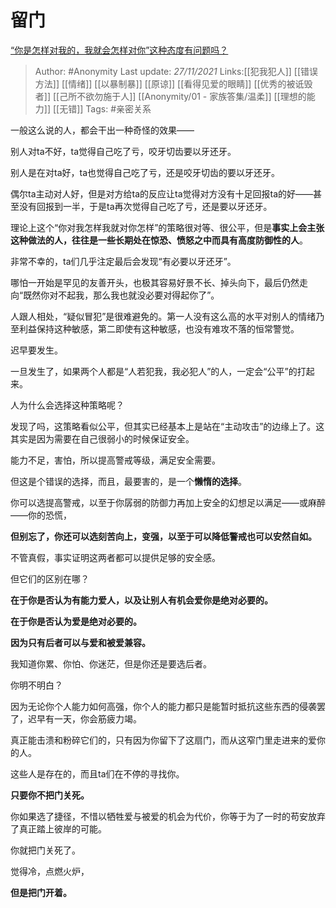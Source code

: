 # 留门
[“你是怎样对我的，我就会怎样对你”这种态度有问题吗？](https://www.zhihu.com/question/39975743/answer/2243008676)

> Author: #Anonymity 
> Last update: *27/11/2021* 
> Links:[[犯我犯人]] [[错误方法]] [[情绪]] [[以暴制暴]] [[原谅]] [[看得见爱的眼睛]] [[优秀的被诋毁者]] [[己所不欲勿施于人]] [[Anonymity/01 - 家族答集/温柔]] [[理想的能力]] [[无错]]
> Tags:   #亲密关系
  

一般这么说的人，都会干出一种奇怪的效果——

别人对ta不好，ta觉得自己吃了亏，咬牙切齿要以牙还牙。

别人是在对ta好，ta也觉得自己吃了亏，还是咬牙切齿的要以牙还牙。

偶尔ta主动对人好，但是对方给ta的反应让ta觉得对方没有十足回报ta的好——甚至没有回报到一半，于是ta再次觉得自己吃了亏，还是要以牙还牙。

理论上这个“你对我怎样我就对你怎样”的策略很对等、很公平，但是**事实上会主张这种做法的人，往往是一些长期处在惊恐、愤怒之中而具有高度防御性的人**。

非常不幸的，ta们几乎注定最后会发现“有必要以牙还牙”。

哪怕一开始是罕见的友善开头，也极其容易好景不长、掉头向下，最后仍然走向“既然你对不起我，那么我也就没必要对得起你了”。

人跟人相处，“疑似冒犯”是很难避免的。第一人没有这么高的水平对别人的情绪乃至利益保持这种敏感，第二即使有这种敏感，也没有难攻不落的恒常警觉。

迟早要发生。

一旦发生了，如果两个人都是“人若犯我，我必犯人”的人，一定会“公平”的打起来。

人为什么会选择这种策略呢？

发现了吗，这策略看似公平，但其实已经基本上是站在“主动攻击”的边缘上了。这其实是因为需要在自己很弱小的时候保证安全。

能力不足，害怕，所以提高警戒等级，满足安全需要。

但这是个错误的选择，而且，最要害的，是一个**懒惰的选择**。

你可以选提高警戒，以至于你孱弱的防御力再加上安全的幻想足以满足——或麻醉——你的恐慌，

**但别忘了，你还可以选刻苦向上，变强，以至于可以降低警戒也可以安然自如。**

不管真假，事实证明这两者都可以提供足够的安全感。

但它们的区别在哪？

**在于你是否认为有能力爱人，以及让别人有机会爱你是绝对必要的。**

**在于你是否认为爱是绝对必要的。**

**因为只有后者可以与爱和被爱兼容。**

  

我知道你累、你怕、你迷茫，但是你还是要选后者。

你明不明白？

因为无论你个人能力如何高强，你个人的能力都只是能暂时抵抗这些东西的侵袭罢了，迟早有一天，你会筋疲力竭。

真正能击溃和粉碎它们的，只有因为你留下了这扇门，而从这窄门里走进来的爱你的人。

这些人是存在的，而且ta们在不停的寻找你。

**只要你不把门关死。**

你如果选了捷径，不惜以牺牲爱与被爱的机会为代价，你等于为了一时的苟安放弃了真正踏上彼岸的可能。

你就把门关死了。

  

觉得冷，点燃火炉，

**但是把门开着。**